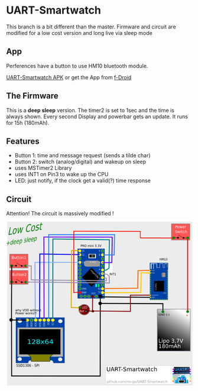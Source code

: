 # UART-Smartwatch

This branch is a bit different than the master. Firmware and circuit are
modified for a low cost version and long live via sleep mode

## App

Perferences have a button to use HM10 bluetooth module.

[UART-Smartwatch APK](https://raw.githubusercontent.com/no-go/UART-Smartwatch/lowCost/UART-Smartwatch_App/app/app-release.apk) or get the App from [f-Droid](http://f-droid.org)

## The Firmware

This is a **deep sleep** version. The timer2 is set to 1sec and the time is always shown.
Every second Display and powerbar gets an update. It runs for 15h (180mAh).

## Features

- Button 1: time and message request (sends a tilde char)
- Button 2: switch (analog/digital) and wakeup on sleep
- uses MSTimer2 Library
- uses INT1 on Pin3 to wake up the CPU
- LED: just notify, if the clock get a valid(?) time response

## Circuit

Attention! The circuit is massively modified !

![give it a try](circuit.png)
